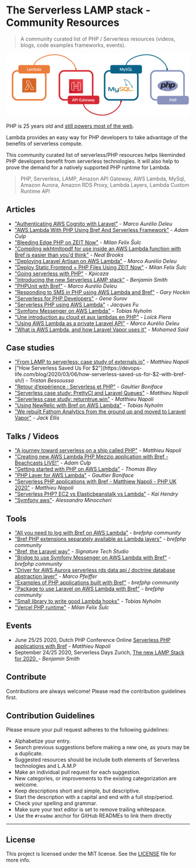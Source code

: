 # The Serverless LAMP stack  - Community Resources
> A community curated list of PHP / Serverless resources (videos, blogs, code examples frameworks, events).

![The Serverless LAMP stack](repository-resources/serverless-lamp-stack.png "The Serverless LAMP stack")

PHP is 25 years old and [still powers most of the web](https://w3techs.com/technologies/details/pl-php).

Lambda provides an easy way for PHP developers to take advantage of the benefits of serverless compute.

This community curated list of serverless/PHP resources helps likeminded PHP developers benefit from serverless technologies. It will also help to prove the demand for a natively supported PHP runtime for Lambda.

> PHP, Serverless, LAMP, Amazon API Gateway, AWS Lambda, MySql, Amazon Aurora, Amazon RDS Proxy, Lambda Layers, Lambda Custom Runtime API

## Articles

- ["Authenticating AWS Cognito with Laravel"](https://blog.deleu.dev/authenticating-aws-cognito-with-laravel/) - *Marco Aurélio Deleu*
- ["AWS Lambda With PHP Using Bref And Serverless Framework"](https://www.nexmo.com/blog/2020/03/16/aws-lambda-with-php-using-bref-and-serverless-framework-dr) - *Adam Culp*
- ["Bleeding Edge PHP on ZEIT Now"](https://dev.to/nx1/bleeding-edge-php-on-zeit-now-565g) - *Milan Felix Šulc*
- ["Compiling wkhtmltopdf for use inside an AWS Lambda function with Bref is easier than you'd think"](https://tech.mybuilder.com/compiling-wkhtmltopdf-aws-lambda-with-bref-easier-than-you-think/) - *Neal Brooks*
- ["Deploying Laravel Artisan on AWS Lambda"](https://blog.deleu.dev/deploying-laravel-artisan-on-aws-lambda/) - *Marco Aurélio Deleu*
- ["Deploy Static Frontend + PHP Files Using ZEIT Now"](https://dev.to/nx1/deploy-static-frontend-php-files-using-zeit-now-mg) - *Milan Felix Šulc*
- ["Going serverless with PHP"](https://medium.com/php-fad/going-serverless-with-php-f5a67cb3d67b) - *Kpicaza*
- ["Introducing the new Serverless LAMP stack"](https://aws.amazon.com/blogs/compute/introducing-the-new-serverless-lamp-stack/) - *Benjamin Smith*
- ["PHPUnit with Bref"](https://blog.deleu.dev/phpunit-with-bref/) - *Marco Aurélio Deleu*
- ["Responding to SMS in PHP using AWS Lambda and Bref"](https://www.twilio.com/blog/responding-to-sms-in-php-using-aws-lambda-and-bref-php) - *Gary Hockin*
- ["Serverless for PHP Developers"](https://blog.servmask.com/serverless-for-php-developers/) - *Gene Surov*
- ["Serverless PHP using AWS Lambda"](https://medium.com/startupward/serverless-php-using-aws-lambda-e36e214d43f7) - *Jacques Fu*
- ["Symfony Messenger on AWS Lambda"](https://developer.happyr.com/symfony-messenger-on-aws-lambda) - *Tobias Nyholm*
- ["Une introduction au cloud et aux lambdas en PHP"](https://jolicode.com/blog/une-introduction-au-cloud-et-aux-lambdas-en-php) - *Loïck Piera*
- ["Using AWS Lambda as a private Laravel API"](https://blog.deleu.dev/using-aws-lambda-as-a-private-laravel-api/) - *Marco Aurélio Deleu*
- ["What is AWS Lambda, and how Laravel Vapor uses it"](https://dev.to/themsaid/what-is-aws-lambda-and-how-laravel-vapor-uses-it-1j98) - *Mohamed Said*



## Case studies
- ["From LAMP to serverless: case study of externals.io"](https://mnapoli.fr/serverless-case-study-externals/) - *Matthieu Napoli*
- ["How Serverless Saved Us For $2"](https://devops-life.com/blog/2020/03/06/how-serverless-saved-us-for-$2-with-bref-sh/) - *Tristan Bessoussa*
- ["Retour d’expérience : Serverless et PHP"](https://www.enoptea.fr/serverless-et-php/) - *Gaultier Boniface*
- ["Serverless case study: PrettyCI and Laravel Queues"](https://mnapoli.fr/serverless-case-study-prettyci/) - *Matthieu Napoli*
- ["Serverless case study: returntrue.win"](https://www.markdownguide.org/getting-started/) - *Matthieu Napoli*
- ["Using NewRelic with Bref on AWS Lambda"](https://developer.happyr.com/newrelic-on-bref-aws-lambda) - *Tobias Nyholm*
- ["We rebuilt Fathom Analytics from the ground up and moved to Laravel Vapor"](https://usefathom.com/blog/moved-to-vapor) - *Jack Ellis*


## Talks / Videos
- ["A journey toward serverless on a ship called PHP"](https://www.youtube.com/watch?v=VfoNUUJggIA&feature=emb_title) - *Matthieu Napoli*
- ["Creating new AWS Lambda PHP Mezzio application with Bref - Beachcasts LIVE!"](https://github.com/stechstudio/laravel-bref-bridge) - *Adam Culp*
- ["Getting started with PHP on AWS Lambda"](https://www.youtube.com/watch?v=5cLZ5jT2Gi0) - *Thomas Bley*
- ["PHP Layer for AWS Lambda"](https://www.youtube.com/watch?v=vb-o1DvvHxk) - *Gaultier Boniface*
- ["Serverless PHP applications with Bref - Matthiew Napoli - PHP UK 2020"](https://www.youtube.com/watch?v=R2V4QTM2aes&feature=emb_title) - *Matthieu Napoli*
- ["Serverless PHP? EC2 vs Elasticbeanstalk vs Lambda"](https://www.youtube.com/watch?v=eRY0Iay7Los&t=183s) - *Kai Hendry*
- ["Symfony aws"](https://www.slideshare.net/AlessandroMinoccheri/symfony-aws)- *Alessandro Minoccheri*




## Tools
- ["All you need to log with Bref on AWS Lambda"](https://github.com/brefphp/logger) - *brefphp community*
 - ["Bref PHP extensions separately available as Lambda layers"](https://github.com/brefphp/extra-php-extensions) - *brefphp community*
 - ["Bref, the Laravel way"](https://github.com/stechstudio/laravel-bref-bridge) - *Signature Tech Studio*
- ["Bridge to use Symfony Messenger on AWS Lambda with Bref"](https://github.com/brefphp/symfony-messenger) - *brefphp community*
- ["Driver for AWS Aurora serverless rds data api / doctrine database abstraction layer"](https://github.com/Nemo64/dbal-rds-data) - *Marco Pfeiffer*
- ["Examples of PHP applications built with Bref"](https://github.com/brefphp/examples) - *brefphp community*
- ["Package to use Laravel on AWS Lambda with Bref"](https://github.com/brefphp/laravel-bridge) - *brefphp community*
- ["Small library to write good Lambda hooks"](https://github.com/Happyr/bref-hook-handler) - *Tobias Nyholm*
- ["Vercel PHP runtime"](https://github.com/juicyfx/now-php) - *Milan Felix Šulc*


## Events
 - June 25/25 2020, Dutch PHP Conference Online [Serverless PHP applications with Bref](https://schedule.phpconference.nl/speaker/8) - *Matthieu Napoli*
- September 24/25 2020, Serverless Days Zurich, [The new LAMP Stack for 2020,  ](https://zurich.serverlessdays.io/speakers/benjamin-smith.html) - *Benjamin Smith*

## Contribute

Contributions are always welcome!
Please read the contribution guidelines first.

## Contribution Guidelines

Please ensure your pull request adheres to the following guidelines:

- Alphabetize your entry.
- Search previous suggestions before making a new one, as yours may be a duplicate.
- Suggested resources should be include both elements of Serverless technologies and L.A.M.P
- Make an individual pull request for each suggestion.
- New categories, or improvements to the existing categorization are welcome.
- Keep descriptions short and simple, but descriptive.
- Start the description with a capital and end with a full stop/period.
- Check your spelling and grammar.
- Make sure your text editor is set to remove trailing whitespace.
- Use the `#readme` anchor for GitHub READMEs to link them directly
---

## License

This project is licensed under the MIT license. See the [LICENSE](../LICENSE) file for more info.
